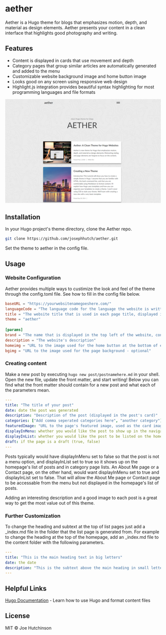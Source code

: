 # aether
Aether is a Hugo theme for blogs that emphasizes motion, depth, and material as design elements.  Aether presents your content in a clean interface that highlights good photography and writing.

## Features
 - Content is displayed in cards that use movement and depth
 - Category pages that group similar articles are automatically generated and added to the menu
 - Customizable website background image and home button image
 - Looks good on any screen using responsive web design
 - Highlight.js integration provides beautiful syntax highlighting for most programming languages and file formats

![Aether Hugo theme screenshot](images/screenshot.png)

## Installation
In your Hugo project's theme directory, clone the Aether repo.

```bash
git clone https://github.com/josephhutch/aether.git
```

Set the theme to aether in the config file.

## Usage
### Website Configuration
Aether provides multiple ways to custimize the look and feel of the theme through the config.toml file. See how to fill in the config file below.
```toml
baseURL = "https://yourwebsitenamegoeshere.com/"
languageCode = "The language code for the language the website is written in"
title = "The website title that is used in each page title, displayed in the browser tab and search results"
theme = "aether"

[params]
brand = "The name that is displayed in the top left of the website, consider it the website name"
description = "The website's description"
homeimg = "URL to the image used for the home button at the bottom of each post - optional"
bgimg = "URL to the image used for the page background - optional"
```

### Creating content
Make a new post by executing `hugo new post/postnamehere.md` in your shell. Open the new file, update the front matter, and start writing! Below you can find what the front matter should contain for a new post and what each of the parameters mean.
```yaml
---
title: "The title of your post"
date: date the post was generated
description: "Description of the post (displayed in the post's card)"
categories: ["Add comma seperated categories here", "another category"]
featuredImage: "URL to the page's featured image, used as the card image and the image at the top of the article"
displayInMenu: whether you would like the post to show up in the navigation menu (true, false)
displayInList: whether you would like the post to be listed on the home page and category pages (true, false)
draft: if the page is a draft (true, false)
---
```

Posts typically would have displayInMenu set to false so that the post is not a menu option, and displayInList set to true so it shows up on the homepage's list of posts and in category page lists. An About Me page or a Contact page, on the other hand, would want displayInMenu set to true and displayInList set to false.  That will allow the About Me page or Contact page to be accessable from the menu but not displayed in the homepage's list of posts.

Adding an interesting description and a good image to each post is a great way to get the most value out of this theme.

### Further Customization
To change the heading and subtext at the top of list pages just add a \_index.md file in the folder that the list page is generated from.  For example to change the heading at the top of the homepage, add an \_index.md file to the content folder with the following parameters.
```yaml
---
title: "This is the main heading text in big letters"
date: the date
description: "This is the subtext above the main heading in small letters"
---
```

## Helpful Links
[Hugo Documentation](https://gohugo.io/documentation/) - Learn how to use Hugo and format content files

## License
MIT © Joe Hutchinson
